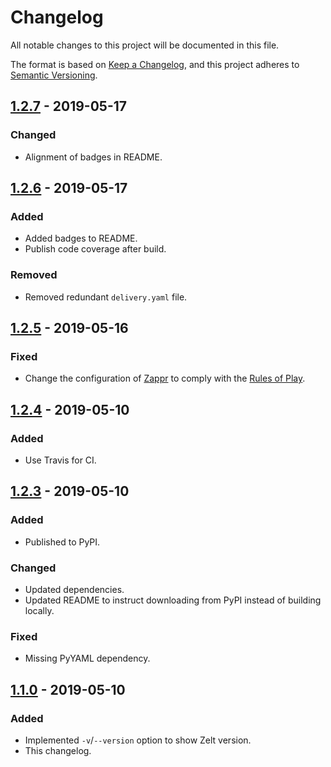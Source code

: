 # Changelog

All notable changes to this project will be documented in this file.

The format is based on [Keep a Changelog](https://keepachangelog.com/en/1.0.0/),
and this project adheres to [Semantic Versioning](https://semver.org/spec/v2.0.0.html).

## [1.2.7][] - 2019-05-17

### Changed

  - Alignment of badges in README.

## [1.2.6][] - 2019-05-17

### Added

  - Added badges to README.
  - Publish code coverage after build.

### Removed

  - Removed redundant `delivery.yaml` file.

## [1.2.5][] - 2019-05-16

### Fixed

 - Change the configuration of [Zappr](.zappr.yaml) to comply with the [Rules of Play].

[Rules of Play]: https://opensource.zalando.com/docs/releasing/index/#be-compliant

## [1.2.4][] - 2019-05-10

### Added

  - Use Travis for CI.

## [1.2.3][] - 2019-05-10

### Added

  - Published to PyPI.

### Changed

  - Updated dependencies.
  - Updated README to instruct downloading from PyPI instead of building locally.

### Fixed

  - Missing PyYAML dependency.

## [1.1.0][] - 2019-05-10

### Added

  - Implemented `-v`/`--version` option to show Zelt version.
  - This changelog.


[1.2.7]: https://github.com/zalando-incubator/zelt/compare/v1.2.6...v1.2.7
[1.2.6]: https://github.com/zalando-incubator/zelt/compare/v1.2.5...v1.2.6
[1.2.5]: https://github.com/zalando-incubator/zelt/compare/v1.2.4...v1.2.5
[1.2.4]: https://github.com/zalando-incubator/zelt/compare/9513e05cb6f20ddb3459095ff771e1e8ad1ae299...3b5cc6bb09c923fa713d5f1348b39c7def97afeb
[1.2.3]: https://github.com/zalando-incubator/zelt/compare/022588a3c51b3b313bf1a9df03db96a5a7a3e9bb...9513e05cb6f20ddb3459095ff771e1e8ad1ae299
[1.1.0]: https://github.com/zalando-incubator/zelt/compare/aca82a82608a931fe9d34b0271102feac0ee7e28...022588a3c51b3b313bf1a9df03db96a5a7a3e9bb
